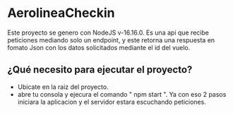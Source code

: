 # AerolineaCheckin

 Este proyecto se  genero con NodeJS v-16.16.0.
 Es una api que  recibe peticiones mediando solo un endpoint, y este retorna una respuesta en fomato Json con los datos solicitados 
 mediante el id del vuelo.


 ## ¿Qué necesito para ejecutar el proyecto?
 * Ubicate en la raiz del proyecto.
 * abre tu consola y ejecura el comando " npm start ".
 Ya con eso 2 pasos iniciara la aplicacion y el servidor estara escuchando peticiones.




